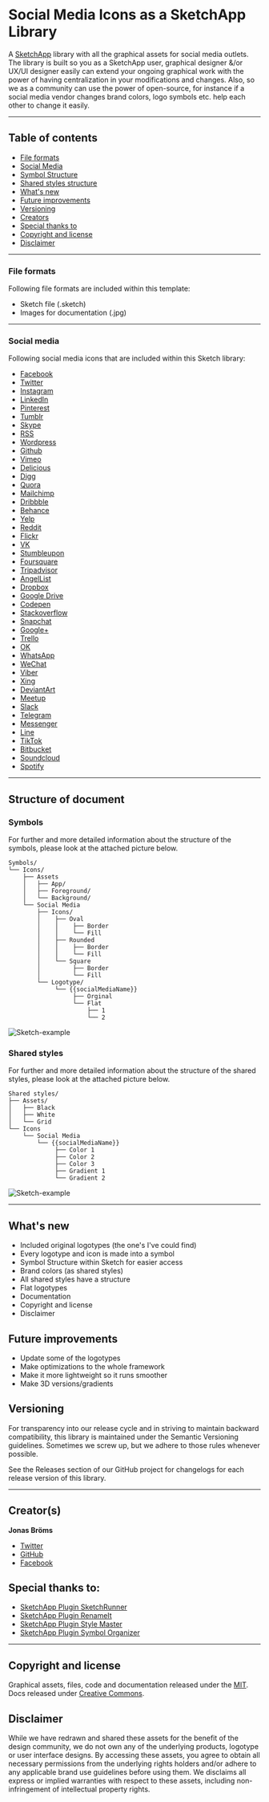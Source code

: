 # Social Media Icons as a SketchApp Library
A [SketchApp](https://www.sketch.com/) library with all the graphical assets for social media outlets.
The library is built so you as a SketchApp user, graphical designer &/or UX/UI designer easily can extend your ongoing graphical work with the power of having centralization in your modifications and changes. Also, so we as a community can use the power of open-source, for instance if a social media vendor changes brand colors, logo symbols etc. help each other to change it easily.

---

## Table of contents
* [File formats](#file-formats)
* [Social Media](#social-media)
* [Symbol Structure](#symbol-structure)
* [Shared styles structure](#shared-styles-structure)
* [What's new](#whats-new)
* [Future improvements](#future-improvements)
* [Versioning](#versioning)
* [Creators](#creators)
* [Special thanks to](#special-thanks-to)
* [Copyright and license](#copyright-and-license)
* [Disclaimer](#disclaimer)

---

### File formats
Following file formats are included within this template:
* Sketch file (.sketch)
* Images for documentation (.jpg)

---

### Social media
Following social media icons that are included within this Sketch library:

* [Facebook](https://www.facebook.com/)
* [Twitter](https://twitter.com/)
* [Instagram](https://www.instagram.com/)
* [LinkedIn](https://www.linkedin.com/)
* [Pinterest](https://www.pinterest.com/)
* [Tumblr](https://www.tumblr.com/)
* [Skype](https://www.skype.com/)
* [RSS](https://en.wikipedia.org/wiki/RSS)
* [Wordpress](https://wordpress.com/)
* [Github](https://github.com/)
* [Vimeo](https://vimeo.com/)
* [Delicious](https://del.icio.us/)
* [Digg](http://digg.com/)
* [Quora](https://www.quora.com/)
* [Mailchimp](https://mailchimp.com/)
* [Dribbble](https://dribbble.com/)
* [Behance](https://www.behance.net/)
* [Yelp](https://www.yelp.com/)
* [Reddit](https://reddit.com/)
* [Flickr](https://www.flickr.com/)
* [VK](https://vk.com/)
* [Stumbleupon](https://www.stumbleupon.com/)
* [Foursquare](https://foursquare.com/)
* [Tripadvisor](https://www.tripadvisor.com/)
* [AngelList](https://angel.co/)
* [Dropbox](https://www.dropbox.com/)
* [Google Drive](https://www.google.com/drive/)
* [Codepen](https://codepen.io/)
* [Stackoverflow](https://stackoverflow.com/)
* [Snapchat](https://www.snapchat.com/)
* [Google+](https://plus.google.com/)
* [Trello](https://trello.com/)
* [OK](https://ok.ru/)
* [WhatsApp](https://www.whatsapp.com/)
* [WeChat](https://www.wechat.com/)
* [Viber](https://www.viber.com/)
* [Xing](https://www.xing.com/)
* [DeviantArt](https://www.deviantart.com/)
* [Meetup](https://www.meetup.com/)
* [Slack](https://slack.com/)
* [Telegram](https://telegram.org/)
* [Messenger](https://www.messenger.com/)
* [Line](https://line.me/)
* [TikTok](https://www.tiktok.com/)
* [Bitbucket](https://bitbucket.org/)
* [Soundcloud](https://soundcloud.com/)
* [Spotify](https://www.spotify.com/)

---

## Structure of document

### Symbols
For further and more detailed information about the structure of the symbols, please look at the attached picture below.

```
Symbols/
└── Icons/
    ├── Assets
    │   ├── App/    
    │   ├── Foreground/
    │   └── Background/
    └── Social Media
        ├── Icons/  
        │    ├── Oval
        │    │    ├── Border
        │    │    └── Fill
        │    ├── Rounded
        │    │    ├── Border
        │    │    └── Fill
        │    └── Square
        │         ├── Border
        │         └── Fill
        └── Logotype/
             └── {{socialMediaName}}
                  ├── Orginal
                  └── Flat
                      ├── 1
                      └── 2
```

![Sketch-example](img/symbols.jpg)

### Shared styles
For further and more detailed information about the structure of the shared styles, please look at the attached picture below.

```
Shared styles/
├── Assets/
│   ├── Black
│   ├── White
│   └── Grid
└── Icons
    └── Social Media
        └── {{socialMediaName}}
             ├── Color 1
             ├── Color 2
             ├── Color 3
             ├── Gradient 1
             └── Gradient 2
```

![Sketch-example](img/shared-styles.jpg)

---

## What's new

* Included original logotypes (the one's I've could find)
* Every logotype and icon is made into a symbol
* Symbol Structure within Sketch for easier access
* Brand colors (as shared styles)
* All shared styles have a structure
* Flat logotypes
* Documentation
* Copyright and license
* Disclaimer

## Future improvements

* Update some of the logotypes
* Make optimizations to the whole framework
* Make it more lightweight so it runs smoother
* Make 3D versions/gradients

## Versioning
For transparency into our release cycle and in striving to maintain backward compatibility, this library is maintained under the Semantic Versioning guidelines. Sometimes we screw up, but we adhere to those rules whenever possible.

See the Releases section of our GitHub project for changelogs for each release version of this library.

---

## Creator(s)

**Jonas Bröms**
* [Twitter](https://twitter.com/jonasbroms)
* [GitHub](https://github.com/bromso)
* [Facebook](https://www.facebook.com/jonas.broms)

## Special thanks to:
* [SketchApp Plugin SketchRunner](http://sketchrunner.com/)
* [SketchApp Plugin RenameIt](https://rodi01.github.io/RenameIt/)
* [SketchApp Plugin Style Master](https://github.com/aparajita/sketch-style-master)
* [SketchApp Plugin Symbol Organizer](https://github.com/sonburn/symbol-organizer)

---

## Copyright and license
Graphical assets, files, code and documentation released under the [MIT](https://). Docs released under [Creative Commons](https://).

## Disclaimer
While we have redrawn and shared these assets for the benefit of the design community, we do not own any of the underlying products, logotype or user interface designs. By accessing these assets, you agree to obtain all necessary permissions from the underlying rights holders and/or adhere to any applicable brand use guidelines before using them. We disclaims all express or implied warranties with respect to these assets, including non-infringement of intellectual property rights.

